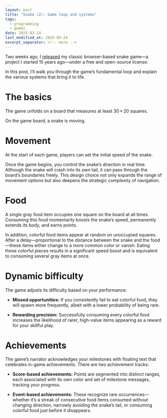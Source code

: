 ```yaml
---
layout: post
title: "Snake (2): Game loop and systems"
tags:
  - programming
  - games
date: 2025-03-24
last_modified_at: 2025-03-24
excerpt_separator: <!-- more -->
---
```


Two weeks ago, I [released][2] my classic browser-based snake game—a project I
started 15 years ago—under a free and open-source license.

In this post, I’ll walk you through the game’s fundamental loop and explain the
various systems that bring it to life.

<!-- more -->

# The basics

The game unfolds on a board that measures at least 30&thinsp;&times;&thinsp;20
squares.

On the game board, a snake is moving.

# Movement

At the start of each game, players can set the initial speed of the snake.

Once the game begins, you control the snake’s direction in real time. Although
the snake will crash into its own tail, it can pass through the board’s
boundaries freely. This design choice not only expands the range of movement
options but also deepens the strategic complexity of navigation.

# Food

A single gray food item occupies one square on the board at all times.
Consuming this food momentarily boosts the snake’s speed, permanently extends
its body, and earns points.

In addition, colorful food items appear at random on unoccupied squares. After
a delay—proportional to the distance between the snake and the food—these items
either change to a more common color or vanish. Eating these colorful pieces
results in a significant speed boost and is equivalent to consuming several
gray items at once.

# Dynamic bifficulty

The game adjusts its difficulty based on your performance:

- **Missed opportunities:** If you consistently fail to eat colorful food, they
  will spawn more frequently, albeit with a lower probability of being rare.

- **Rewarding precision:** Successfully consuming every colorful food increases
  the likelihood of rarer, high-value items appearing as a reward for your
  skillful play.

# Achievements

The game’s narrator acknowledges your milestones with floating text that
celebrates in-game achievements. There are two achievement tracks:

- **Score-based achievements:** Points are segmented into distinct ranges, each
  associated with its own color and set of milestone messages, tracking your
  progress.

- **Event-based achievements:** These recognize rare occurrences—whether it’s a
  streak of consecutive food items consumed without changing direction,
  narrowly avoiding the snake’s tail, or consuming colorful food just before it
  disappears.

 [1]: /Snake
 [2]: https://github.com/witiko/snake
